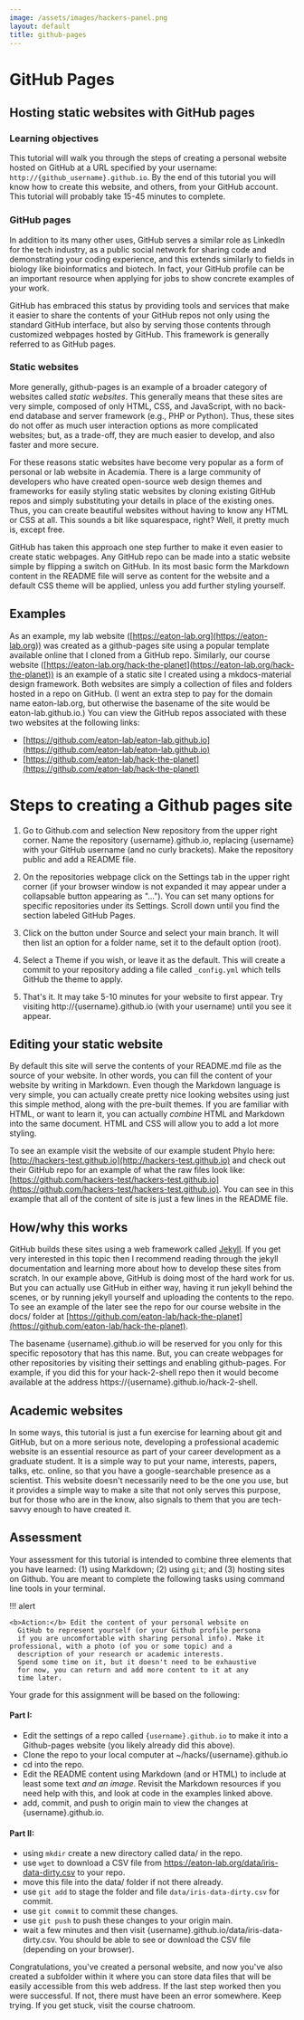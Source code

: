 ```yaml
---
image: /assets/images/hackers-panel.png
layout: default
title: github-pages
---
```


# GitHub Pages

## Hosting static websites with GitHub pages

### Learning objectives
This tutorial will walk you through the steps of creating 
a personal website hosted on GitHub at a URL specified
by your username: `http://{github_username}.github.io`. 
By the end of this tutorial you will know how to create 
this website, and others, from your GitHub account. This 
tutorial will probably take 15-45 minutes to complete.


### GitHub pages
In addition to its many other uses, GitHub serves a similar 
role as LinkedIn for the tech industry, as a public social
network for sharing code and demonstrating your coding 
experience, and this extends similarly to fields in 
biology like bioinformatics and biotech.
In fact, your GitHub profile can be an important resource 
when applying for jobs to show concrete examples of your work.

GitHub has embraced this status by providing tools and services 
that make it easier to share the contents of your GitHub repos 
not only using the standard GitHub interface, but also by serving 
those contents through customized webpages hosted by GitHub. This 
framework is generally referred to as GitHub pages.


### Static websites
More generally, github-pages is an example of a broader category of
websites called *static websites*. This generally
means that these sites are very simple, composed of only HTML, 
CSS, and JavaScript, with no back-end database and server
framework (e.g., PHP or Python). Thus, these sites do not 
offer as much user interaction options as more complicated
websites; but, as a trade-off, they are much easier to develop, 
and also faster and more secure. 

For these reasons static websites have become very popular
as a form of personal or lab website in Academia. There is 
a large community of developers who have created 
open-source web design themes and frameworks for easily styling 
static websites by cloning existing GitHub repos 
and simply substituting your details in place of the 
existing ones. Thus, you can create beautiful websites without
having to know any HTML or CSS at all. This sounds a bit like 
squarespace, right? Well, it pretty much is, except free.

GitHub has taken this approach one step further to make it even
easier to create static webpages. Any GitHub repo can be made into 
a static website simple by flipping a switch on GitHub. 
In its most basic form the Markdown content in the README file
will serve as content for the website and a default CSS theme 
will be applied, unless you add further styling yourself.

## Examples
As an example, my lab website ([https://eaton-lab.org](https://eaton-lab.org))
was created as a github-pages site using a popular template available online
that I cloned from a GitHub repo. 
Similarly, our course website
([https://eaton-lab.org/hack-the-planet](https://eaton-lab.org/hack-the-planet))
is an example of a static site I created using a mkdocs-material design framework.
Both websites are simply a collection of files and folders hosted in a repo
on GitHub. (I went an extra step to pay for the domain name eaton-lab.org, 
but otherwise the basename of the site would be eaton-lab.github.io.)
You can view the GitHub repos associated with these two websites at the 
following links:

- [https://github.com/eaton-lab/eaton-lab.github.io](https://github.com/eaton-lab/eaton-lab.github.io)
- [https://github.com/eaton-lab/hack-the-planet](https://github.com/eaton-lab/hack-the-planet)

#
# Steps to creating a Github pages site

1. Go to Github.com and selection New repository from the upper right corner.
Name the repository {username}.github.io, replacing {username} with your
GitHub username (and no curly brackets). Make the repository public and add a README file.

2. On the repositories webpage click on the Settings tab in the upper right corner (if your browser window is not expanded it may appear under 
a collapsable button appearing as "..."). You can set many
options for specific repositories under its Settings. Scroll
down until you find the section labeled GitHub Pages.

3. Click on the button under Source and select your main branch. 
It will then list an option for a folder name, set it to the 
default option (root). 

4. Select a Theme if you wish, or leave it as the default. This will
create a commit to your repository adding a file called `_config.yml`
which tells GitHub the theme to apply.

5. That's it. It may take 5-10 minutes for your website to first appear. 
Try visiting http://{username}.github.io (with your username) 
until you see it appear. 


## Editing your static website
By default this site will serve the contents of your README.md
file as the source of your website. In other words, you can 
fill the content of your website by writing in Markdown. Even 
though the Markdown language is very simple, you can actually 
create pretty nice looking websites using just this simple method, 
along with the pre-built themes.
If you are familiar with HTML, or want to learn it, 
you can actually *combine* HTML and Markdown into the same 
document. HTML and CSS will allow you to add a lot more styling.

To see an example visit the website of our example student Phylo
here: [http://hackers-test.github.io](http://hackers-test.github.io)
and check out their GitHub repo for an example of what the 
raw files look like: [https://github.com/hackers-test/hackers-test.github.io](https://github.com/hackers-test/hackers-test.github.io). 
You can see in this example that all of the content of site 
is just a few lines in the README file.


## How/why this works
GitHub builds these sites using a web framework called [Jekyll](https://jekyllrb.com/).
If you get very interested in this topic 
then I recommend reading through the jekyll documentation and 
learning more about how to develop these sites from scratch. In 
our example above, GitHub is doing most of the hard work for us.
But you can actually use GitHub in either way, having it run jekyll
behind the scenes, or by running jekyll yourself and uploading 
the contents to the repo. To see an example of the later see the
repo for our course website in the docs/ folder at 
[https://github.com/eaton-lab/hack-the-planet](https://github.com/eaton-lab/hack-the-planet).

The basename {username}.github.io will be reserved for you 
only for this specific reposotory that has this name. But, 
you can create webpages for other repositories by visiting their 
settings and enabling github-pages. For example, if you did this
for your hack-2-shell repo then it would become available at the
address https://{username}.github.io/hack-2-shell. 


## Academic websites
In some ways, this tutorial is just a fun exercise for learning
about git and GitHub, but on a more serious note, developing a 
professional academic website is an essential resource as part of 
your career development as a graduate student. 
It is a simple way to put your name, interests, papers, talks, 
etc. online, so that you have a google-searchable presence as 
a scientist. This website doesn't necessarily need to be the 
one you use, but it provides a simple way to make a site that 
not only serves this purpose, but for those who are in the 
know, also signals to them that you are tech-savvy enough to 
have created it.


## Assessment
Your assessment for this tutorial is intended to combine three 
elements that you have learned: (1) using Markdown; 
(2) using `git`; and (3) hosting sites on Github. 
You are meant to complete the following tasks using command 
line tools in your terminal.

!!! alert 

	<b>Action:</b> Edit the content of your personal website on 
	  GitHub to represent yourself (or your Github profile persona 
	  if you are uncomfortable with sharing personal info). Make it professional, with a photo (of you or some topic) and a 
	  description of your research or academic interests. 
	  Spend some time on it, but it doesn't need to be exhaustive 
	  for now, you can return and add more content to it at any 
	  time later. 

Your grade for this assignment will be based on the following:

#### Part I:
- Edit the settings of a repo called `{username}.github.io` to make it into a Github-pages
  website (you likely already did this above).
- Clone the repo to your local computer at ~/hacks/{username}.github.io
- cd into the repo.
- Edit the README content using Markdown (and or HTML) to include 
at least some text *and an image*. Revisit the Markdown resources 
if you need help with this, and look at code in the examples linked above.
- add, commit, and push to origin main to view the changes at {username}.github.io.

#### Part II:
- using `mkdir` create a new directory called data/ in the repo.
- use `wget` to download a CSV file from https://eaton-lab.org/data/iris-data-dirty.csv to your repo.
- move this file into the data/ folder if not there already.
- use `git add` to stage the folder and file `data/iris-data-dirty.csv` for commit.
- use `git commit` to commit these changes.
- use `git push` to push these changes to your origin main.
- wait a few minutes and then visit {username}.github.io/data/iris-data-dirty.csv. You should be able to see or download the CSV 
file (depending on your browser).

Congratulations, you've created a personal website, and now you've 
also created a subfolder within it where you can store data files that
will be easily accessible from this web address. 
If the last step worked then you were successful. If not, there must have 
been an error somewhere. Keep trying. If you get stuck, visit the course
chatroom. 

